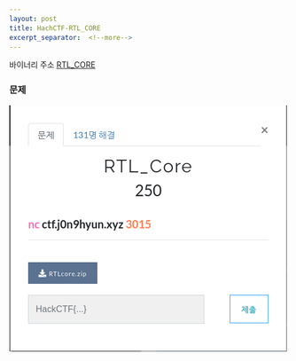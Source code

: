 ```yaml
---
layout: post
title: HachCTF-RTL_CORE
excerpt_separator:  <!--more-->
---
```


바이너리 주소 [RTL_CORE](https://ctf.j0n9hyun.xyz/login)

### 문제
![Binary](/_photo/HackCTF_RTLCORE/rtlcore1.png?raw=true)


